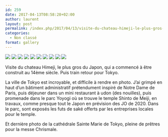 ```yaml
---
id: 259
date: 2017-04-13T08:58:28+02:00
author: laurent
layout: post
permalink: /index.php/2017/04/13/visite-du-chateau-himeji-le-plus-gros-du-japon/
categories:
  - Non classé
format: gallery
---
```

<img src="/images/2017/04/tumblr_oocblg5Mpm1uuvt0bo7_1280.jpg" />
<img src="/images/2017/04/tumblr_oocblg5Mpm1uuvt0bo6_1280.jpg" />
<img src="/images/2017/04/tumblr_oocblg5Mpm1uuvt0bo1_1280.jpg" />
<img src="/images/2017/04/tumblr_oocblg5Mpm1uuvt0bo2_1280.jpg" />
<img src="/images/2017/04/tumblr_oocblg5Mpm1uuvt0bo8_1280.jpg" />
<img src="/images/2017/04/tumblr_oocblg5Mpm1uuvt0bo3_1280.jpg" />
<img src="/images/2017/04/tumblr_oocblg5Mpm1uuvt0bo9_1280.jpg" />
<img src="/images/2017/04/tumblr_oocblg5Mpm1uuvt0bo4_1280.jpg" />
<img src="/images/2017/04/tumblr_oocblg5Mpm1uuvt0bo10_1280.jpg" />
<img src="/images/2017/04/tumblr_oocblg5Mpm1uuvt0bo5_1280.jpg" />

Visite du chateau Himeji, le plus gros du Japon, qui a commencé à être construit au 14ème siècle. Puis train retour pour Tokyo.

La ville de Tokyo est incroyable, et difficile à rendre en photo. J’ai grimpé en haut d’un bâtiment administratif prétendument inspiré de Notre Dame de Paris, puis déjeuner dans un mini restaurant à udon (des nouilles), puis promenade dans le parc Yoyogi où se trouve le temple Shinto de Meiji, en travaux, comme presque tout le Japon en prévision des JO de 2020. Dans le parc, sont exposés les futs de saké offerts par les entreprises locales pour le temple.

Et dernière photo de la cathédrale Sainte Marie de Tokyo, pleine de prêtres pour la messe Chrismale.